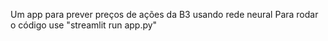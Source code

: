 Um app para prever preços de ações da B3 usando rede neural
Para rodar o código use "streamlit run app.py"
